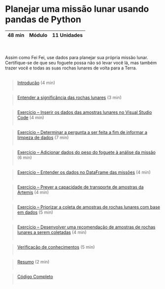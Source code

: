 # Planejar uma missão lunar usando pandas de Python

48 min | Módulo | 11 Unidades 
--- | --- | ---

<br><br>Assim como Fei Fei, use dados para planejar sua própria missão lunar. Certifique-se de que seu foguete possa não só levar você lá, mas também trazer você e todas as suas rochas lunares de volta para a Terra.<br><br>

>[Introdução](https://github.com/devscie/A_Caminho_da_Lua/blob/main/M%C3%B3dulo%20I/Introdu%C3%A7%C3%A3o.md)
>(4 min)<br><br>

>[Entender a significância das rochas lunares](https://github.com/devscie/A_Caminho_da_Lua/blob/main/M%C3%B3dulo%20I/Entender%20a%20signific%C3%A2ncia%20das%20rochas%20lunares.md)
>(3 min)<br><br>

>[Exercício – Inserir os dados das amostras lunares no Visual Studio Code](https://github.com/devscie/A_Caminho_da_Lua/blob/main/M%C3%B3dulo%20I/Exerc%C3%ADcio%20%E2%80%93%20Inserir%20os%20dados%20das%20amostras%20lunares%20no%20Visual%20Studio%20Code.md)
>(4 min)<br><br>

>[Exercício – Determinar a pergunta a ser feita a fim de informar a limpeza de dados](https://github.com/devscie/A_Caminho_da_Lua/blob/main/M%C3%B3dulo%20I/Exerc%C3%ADcio%20%E2%80%93%20Determinar%20a%20pergunta%20a%20ser%20feita%20a%20fim%20de%20informar%20a%20limpeza%20de%20dados.md)
>(7 min)<br><br>

>[Exercício – Adicionar dados do peso do foguete à análise da missão](https://github.com/devscie/A_Caminho_da_Lua/blob/main/M%C3%B3dulo%20I/Exerc%C3%ADcio%20%E2%80%93%20Adicionar%20dados%20do%20peso%20do%20foguete%20%C3%A0%20an%C3%A1lise%20da%20miss%C3%A3o.md)
>(6 min)<br><br>

>[Exercício – Entender os dados no DataFrame das missões](https://github.com/devscie/A_Caminho_da_Lua/blob/main/M%C3%B3dulo%20I/Exerc%C3%ADcio%20%E2%80%93%20Entender%20os%20dados%20no%20DataFrame%20das%20miss%C3%B5es.md)
>(4 min)<br><br>

>[Exercício – Prever a capacidade de transporte de amostras da Artemis](https://github.com/devscie/A_Caminho_da_Lua/blob/main/M%C3%B3dulo%20I/Exerc%C3%ADcio%20%E2%80%93%20Prever%20a%20capacidade%20de%20transporte%20de%20amostras%20da%20Artemis.md)
>(4 min)<br><br>

>[Exercício – Priorizar a coleta de amostras de rochas lunares com base em dados](https://github.com/devscie/A_Caminho_da_Lua/blob/main/M%C3%B3dulo%20I/Exerc%C3%ADcio%20%E2%80%93%20Priorizar%20a%20coleta%20de%20amostras%20de%20rochas%20lunares%20com%20base%20em%20dados.md)
>(5 min)<br><br>

>[Exercício – Desenvolver uma recomendação de amostras de rochas lunares a serem coletadas](https://github.com/devscie/A_Caminho_da_Lua/blob/main/M%C3%B3dulo%20I/Exerc%C3%ADcio%20%E2%80%93%20Desenvolver%20uma%20recomenda%C3%A7%C3%A3o%20de%20amostras%20de%20rochas%20lunares%20a%20serem%20coletadas.md)
>(4 min)<br><br>

>[Verificação de conhecimentos](https://github.com/devscie/A_Caminho_da_Lua/blob/main/M%C3%B3dulo%20I/Verifica%C3%A7%C3%A3o%20de%20conhecimentos.md)
>(5 min)<br><br>

>[Resumo](https://github.com/devscie/A_Caminho_da_Lua/blob/main/M%C3%B3dulo%20I/Resumo.md)
>(2 min)<br><br>

>[Código Completo](https://github.com/devscie/A_Caminho_da_Lua/blob/main/M%C3%B3dulo%20I/codigo/missao1.ipynb)<br><br>
